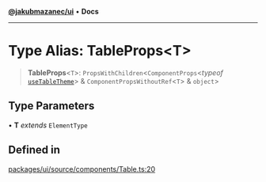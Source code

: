 [**@jakubmazanec/ui**](../README.md) • **Docs**

---

# Type Alias: TableProps\<T\>

> **TableProps**\<`T`\>: `PropsWithChildren`\<`ComponentProps`\<_typeof_
> [`useTableTheme`](../functions/useTableTheme.md)\> & `ComponentPropsWithoutRef`\<`T`\> &
> `object`\>

## Type Parameters

• **T** _extends_ `ElementType`

## Defined in

[packages/ui/source/components/Table.ts:20](https://github.com/jakubmazanec/tools/blob/2afd81e4680434017b6f838733fd5ccd928cec42/packages/ui/source/components/Table.ts#L20)
